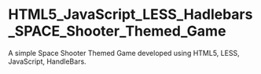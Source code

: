 # HTML5_JavaScript_LESS_Hadlebars_SPACE_Shooter_Themed_Game
A simple Space Shooter Themed Game developed using HTML5, LESS, JavaScript, HandleBars.
